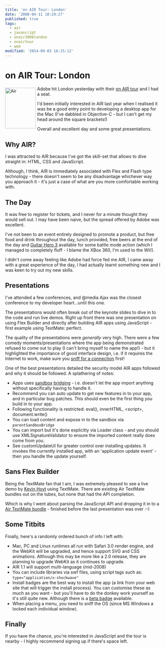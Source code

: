 ```yaml
---
title: 'on AIR Tour: London'
date: '2008-04-11 10:29:27'
published: true
tags:
  - air
  - javascript
  - onair2008london
  - onairtour
  - web
modified: '2014-09-03 16:15:12'
---
```

# on AIR Tour: London

<img src="http://remysharp.com/wp-content/uploads/2008/04/air.jpg" alt="Air" title="Air" style="float: left; margin: 5px 5px 0 0;" height="132" width="99" /> Adobe hit London yesterday with their [on AIR tour](http://onair.adobe.com/) and I had a seat.

I'd been initially interested in AIR last year when I realised it was be a good entry point to developing a desktop app for the Mac (I've dabbled in Objective-C - but I can't get my head around the square brackets!)

Overall and excellent day and some great presentations.


<!--more-->

<h2 style="clear: left;">Why AIR?</h2>

I was attracted to AIR because I've got the skill-set that allows to dive straight in: HTML, CSS and JavaScript.

Although, I think, AIR is immediately associated with Flex and Flash type technology - there doesn't seem to be any disadvantage whichever way you approach it - it's just a case of what are you more comfortable working with.

## The Day

It was free to register for tickets, and I never for a minute thought they would sell out.  I may have been naive, but the spread offered by Adobe was excellent.

I've not been to an event entirely designed to promote a product, but free food and drink throughout the day, lunch provided, free beers at the end of the day and [Guitar Hero 3](http://www.flickr.com/photos/remysharp/2268147045/in/set-72157600666145464/) available for some battle mode action (which I managed to completely fluff - I blame the XBox 360, I'm used to the Wii!).

I didn't come away feeling like Adobe had force fed me AIR, I came away with a great experience of the day, I had actually learnt something new and I was keen to try out my new skills.

## Presentations

I've attended a few conferences, and @media Ajax was the closest conference to my developer heart...until this one.

The presentations would often break out of the keynote slides to dive in to the code and run live demos.  Right up front there was one presentation on using Flex Builder and directly after building AIR apps using JavaScript - first example using TextMate: perfect.

The quality of the presentations were *generally* very high.  There were a few comedy moments/presentations where the app being demonstrated refused to come out to play (I can't bring myself to name the app!) - but it highlighted the importance of good interface design, i.e. if it requires the Internet to work, make sure you [sniff for a connection](http://livedocs.adobe.com/air/1/jslr/air/net/URLMonitor.html) first!

One of the best presentations detailed the security model AIR apps followed and why it should be followed. A splathering of notes:

* Apps uses [sandbox](http://livedocs.adobe.com/air/1/devappshtml/help.html?content=ProgrammingHTMLAndJavaScript_10.html) [bridging](http://www.adobe.com/devnet/air/ajax/quickstart/sandbox_bridge.html) - i.e. doesn't let the app import anything without specifically having to handle it.
* Recommend you can auto update to get new features in to your app, and in particular bug patches. This should even be the first thing you build in to your app.
* Following functionality is restricted: eval(), innerHTML, &lt;script&gt;, document.write()
* You can load content and expose in to the sandbox via <code>parentSandboxBridge</code>
* You can import but it's done explicitly via Loader class - and you should use XMLSignatureValidator to ensure the imported content really does come from you.
* See customUpdateUI for greater control over installing updates.  It invokes the currently installed app, with an 'application update event' - then you handle the update yourself.  

## Sans Flex Builder

Being the TextMate fan that I am, I was extremely pleased to see a live demo by [Kevin Hoyt](http://blog.kevinhoyt.org/) using TextMate.  There are existing Air TextMate bundles out on the tubes, but none that had the API completion.

Which is why I went about parsing the JavaScript API and dropping it in to a [Air TextMate bundle](/downloads/Air.tmbundle.zip) - finished before the last presentation was over :-) 

## Some Titbits

Finally, here's a randomly ordered bunch of info I left with:

* Mac, PC and Linux runtimes all run with Safari 3.0 render engine, and the WebKit will be upgraded, and hence support SVG and CSS animations.  Although this may be more like a 2.0 release, they are planning to upgrade WebKit as it continues to upgrade.
* AIR 1.1 will support multi-language (mid-2008)
* You can include libraries via swf files, using script tags such as: <code>type="application/x-shockwave"</code>
* Install badges are the best way to install the app (a link from your web site that will trigger the install process).  You can customise these as much as you want - but you'll have to do the donkey work yourself as it's still quite new. Although there is a [beta badge](http://labs.adobe.com/wiki/index.php/AIR_Badge) available.
* When placing a menu, you need to sniff the OS (since MS Windows a locked each individual window).

## Finally

If you have the chance, you're interested in JavaScript and the tour is nearby - I highly recommend signing up if there's space left.
